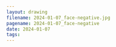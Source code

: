 ```yaml
---
layout: drawing
filename: 2024-01-07_face-negative.jpg
pagename: 2024-01-07_face-negative
date: 2024-01-07
tags:
---
```

